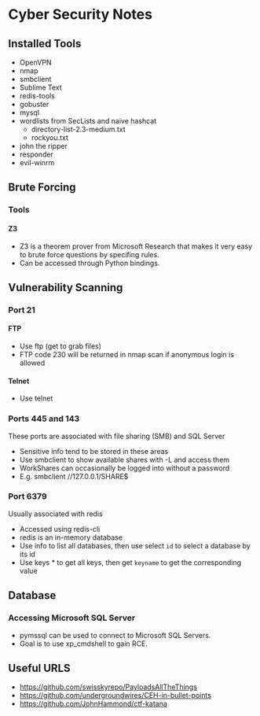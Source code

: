# Cyber Security Notes

## Installed Tools
- OpenVPN
- nmap
- smbclient
- Sublime Text
- redis-tools
- gobuster
- mysql
- wordlists from SecLists and naive hashcat
  - directory-list-2.3-medium.txt
  - rockyou.txt
- john the ripper
- responder
- evil-winrm

## Brute Forcing
### Tools
#### Z3
- Z3 is a theorem prover from Microsoft Research that makes it very easy to brute force questions by specifing rules.
- Can be accessed through Python bindings.

## Vulnerability Scanning
### Port 21
#### FTP
- Use ftp (get to grab files)
- FTP code 230 will be returned in nmap scan if anonymous login is allowed
#### Telnet
- Use telnet

### Ports 445 and 143
These ports are associated with file sharing (SMB) and SQL Server
- Sensitive info tend to be stored in these areas
- Use smbclient to show available shares with -L and access them
- WorkShares can occasionally be logged into without a password
- E.g. smbclient //127.0.0.1/SHARE$

### Port 6379
Usually associated with redis
- Accessed using redis-cli
- redis is an in-memory database
- Use info to list all databases, then use select `id` to select a database by its id
- Use keys * to get all keys, then get `keyname` to get the corresponding value

## Database
### Accessing Microsoft SQL Server
- pymssql can be used to connect to Microsoft SQL Servers.
- Goal is to use xp_cmdshell to gain RCE.

## Useful URLS
- https://github.com/swisskyrepo/PayloadsAllTheThings
- https://github.com/undergroundwires/CEH-in-bullet-points
- https://github.com/JohnHammond/ctf-katana
